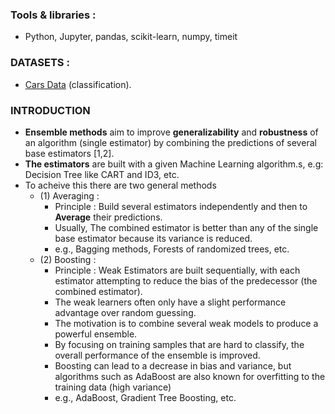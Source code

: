 ### Tools & libraries : 
- Python, Jupyter, pandas, scikit-learn, numpy, timeit

### DATASETS : 
- [Cars Data](https://www.kaggle.com/abineshkumark/carsdata) (classification).
### INTRODUCTION

- **Ensemble methods** aim to improve **generalizability** and **robustness** of an algorithm (single estimator) by combining the predictions of several base estimators [1,2]. 
- **The estimators** are built with a given Machine Learning algorithm.s, e.g: Decision Tree like CART and ID3, etc.
- To acheive this there are two general methods
  - (1) Averaging : 
      - Principle : Build several estimators independently and then to **Average** their predictions. 
      - Usually, The combined estimator is better than any of the single base estimator because its variance is reduced.
      - e.g., Bagging methods, Forests of randomized trees, etc.
  - (2) Boosting :
      - Principle : Weak Estimators are built sequentially, with each estimator attempting to reduce the bias of the predecessor (the combined estimator).
      - The weak learners often only have a slight performance advantage over random guessing.
      - The motivation is to combine several weak models to produce a powerful ensemble.
      - By focusing on training samples that are hard to classify, the overall performance of the ensemble is improved.
      - Boosting can lead to a decrease in bias and variance, but algorithms such as AdaBoost are also known for overfitting to the training data (high variance)
      - e.g., AdaBoost, Gradient Tree Boosting, etc.
      
 
